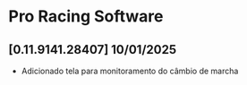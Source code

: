 # Pro Racing Software

## [0.11.9141.28407] 10/01/2025

 - Adicionado tela para monitoramento do câmbio de marcha
